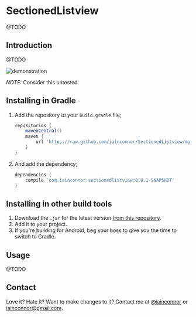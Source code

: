 # SectionedListview

@TODO

## Introduction

@TODO

![demonstration](https://raw2.github.com/iainconnor/SectionedListview/master/example/demo.gif)

*NOTE:* Consider this untested.

## Installing in Gradle

1. Add the repository to your `build.gradle` file;

	``` groovy
	repositories {
		mavenCentral()
    	maven {
        	url 'https://raw.github.com/iainconnor/SectionedListview/master/maven/'
    	}
	}
	```
2. And add the dependency;

	``` groovy
	dependencies {
		compile 'com.iainconnor:sectionedlistview:0.0.1-SNAPSHOT'
	}
	```

## Installing in other build tools

1. Download the `.jar` for the latest version [from this repository](https://github.com/iainconnor/SectionedListview/tree/master/maven/com/iainconnor/sectionedlistview).
2. Add it to your project.
3. If you're building for Android, beg your boss to give you the time to switch to Gradle.

## Usage

@TODO

## Contact

Love it? Hate it? Want to make changes to it? Contact me at [@iainconnor](http://www.twitter.com/iainconnor) or [iainconnor@gmail.com](mailto:iainconnor@gmail.com).